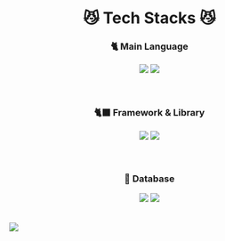 <div align="center">
  
  # 😼 Tech Stacks 😼

  
  ### 🐈 Main Language
  <img src="https://img.shields.io/badge/Javascript-F7DF1E?style=for-the-badge&logo=javascript&logoColor=white"/>
  <img src="https://img.shields.io/badge/Typescript-3178C6?style=for-the-badge&logo=typescript&logoColor=white"/>
  <br/>
  <br/>
  <br/>
  
  
  ### 🐈‍⬛ Framework & Library
  <img src="https://img.shields.io/badge/Nest.js-000000?style=for-the-badge&logo=nestjs&logoColor=E0234E">
  <img src="https://img.shields.io/badge/Express-000000?style=for-the-badge&logo=express&logoColor=white">
  <br/>
  <br/>
  <br/>
  
  
  ### 🐘 Database
  <img src="https://img.shields.io/badge/Postgre-4169E1?style=for-the-badge&logo=postgresql&logoColor=white">
  <img src="https://img.shields.io/badge/Maria-1F305F?style=for-the-badge&logo=mariadb&logoColor=white">
  <br/>
  <br/>
  <br/>
  
</div>

<a href="https://github.com/anuraghazra/github-readme-stats">
  <img align="center" src="https://github-readme-stats.vercel.app/api/wakatime?username=ffflabs)](https://github.com/anuraghazra/github-readme-stats" />
</a>
